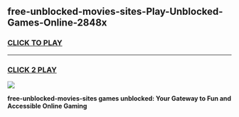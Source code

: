 
## free-unblocked-movies-sites-Play-Unblocked-Games-Online-2848x
<h3>
<a href="https://premium76.site?title=free-unblocked-movies-sites&ref=25A">CLICK TO PLAY</a></h3>
<hr>

<h3>
<a href="https://premium76.site?title=free-unblocked-movies-sites&ref=25A">CLICK 2 PLAY</a>
  
</h3>

<a href="https://premium76.site?title=free-unblocked-movies-sites&ref=25A"><img src="https://clearcache.store/games.png"></a>


**free-unblocked-movies-sites games unblocked: Your Gateway to Fun and Accessible Online Gaming**
